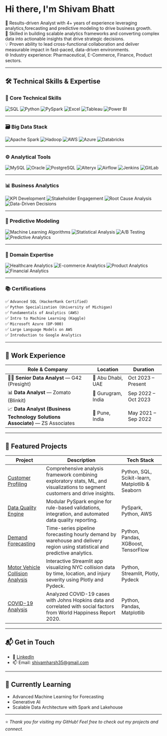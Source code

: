 # Hi there, I'm Shivam Bhatt

🎯 Results-driven Analyst with 4+ years of experience leveraging analytics,forecasting and predictive modeling to drive business growth.<br>
🔧 Skilled in building scalable analytics frameworks and converting complex data into actionable insights that drive strategic decisions.<br>
💡 Proven ability to lead cross-functional collaboration and deliver measurable impact in fast-paced, data-driven environments.<br>
🌐 Industry experience: Pharmaceutical, E-Commerce, Finance, Product sectors.

---

## 🛠️ Technical Skills & Expertise

### 🧠 Core Technical Skills  
![SQL](https://img.shields.io/badge/SQL-A7FFEB?style=for-the-badge&logo=mysql&logoColor=black)
![Python](https://img.shields.io/badge/Python-64FFDA?style=for-the-badge&logo=python&logoColor=black)
![PySpark](https://img.shields.io/badge/PySpark-4DD0E1?style=for-the-badge&logo=apachespark&logoColor=black)
![Excel](https://img.shields.io/badge/Excel-80DEEA?style=for-the-badge&logo=microsoft-excel&logoColor=black)
![Tableau](https://img.shields.io/badge/Tableau-B2EBF2?style=for-the-badge&logo=tableau&logoColor=black)
![Power BI](https://img.shields.io/badge/Power%20BI-E0F7FA?style=for-the-badge&logo=powerbi&logoColor=black)


---

### 🗃️ Big Data Stack  
![Apache Spark](https://img.shields.io/badge/Spark-FCA121?style=for-the-badge&logo=apachespark&logoColor=black)
![Hadoop](https://img.shields.io/badge/Hadoop-66CCFF?style=for-the-badge&logo=apachehadoop&logoColor=black)
![AWS](https://img.shields.io/badge/AWS-232F3E?style=for-the-badge&logo=amazonaws&logoColor=white)
![Azure](https://img.shields.io/badge/Azure-0089D6?style=for-the-badge&logo=microsoftazure&logoColor=white)
![Databricks](https://img.shields.io/badge/Databricks-E87722?style=for-the-badge&logo=databricks&logoColor=white)

---

### ⚙️ Analytical Tools  
![MySQL](https://img.shields.io/badge/MySQL-005C84?style=for-the-badge&logo=mysql&logoColor=white)
![Oracle](https://img.shields.io/badge/Oracle-F80000?style=for-the-badge&logo=oracle&logoColor=white)
![PostgreSQL](https://img.shields.io/badge/PostgreSQL-336791?style=for-the-badge&logo=postgresql&logoColor=white)
![Alteryx](https://img.shields.io/badge/Alteryx-003C71?style=for-the-badge&logo=alteryx&logoColor=white)
![Airflow](https://img.shields.io/badge/Airflow-017CEE?style=for-the-badge&logo=apacheairflow&logoColor=white)
![Jenkins](https://img.shields.io/badge/Jenkins-D24939?style=for-the-badge&logo=jenkins&logoColor=white)
![GitLab](https://img.shields.io/badge/GitLab-FC6D26?style=for-the-badge&logo=gitlab&logoColor=white)

---

### 📊 Business Analytics  
![KPI Development](https://img.shields.io/badge/KPI%20Development-4b0082?style=for-the-badge&logo=data&logoColor=white)
![Stakeholder Engagement](https://img.shields.io/badge/Stakeholder%20Engagement-da70d6?style=for-the-badge&logo=Handshake&logoColor=white)
![Root Cause Analysis](https://img.shields.io/badge/Root%20Cause%20Analysis-20b2aa?style=for-the-badge&logo=bugcrowd&logoColor=white)
![Data-Driven Decisions](https://img.shields.io/badge/Data--Driven%20Decisions-8a2be2?style=for-the-badge&logo=GoogleAnalytics&logoColor=white)

---

### 🤖 Predictive Modeling  
![Machine Learning Algorithms](https://img.shields.io/badge/Machine%20Learning%20Algorithms-ff4500?style=for-the-badge&logo=Tensorflow&logoColor=white)
![Statistical Analysis](https://img.shields.io/badge/Statistical%20Analysis-00ced1?style=for-the-badge&logo=r&logoColor=white)
![A/B Testing](https://img.shields.io/badge/A%2FB%20Testing-ff69b4?style=for-the-badge&logo=Flask&logoColor=white)
![Predictive Analytics](https://img.shields.io/badge/Predictive%20Analytics-7fff00?style=for-the-badge&logo=scikitlearn&logoColor=black)

---

### 🧭 Domain Expertise  
![Healthcare Analytics](https://img.shields.io/badge/Healthcare%20Analytics-d2691e?style=for-the-badge&logo=medrt&logoColor=white)
![E-commerce Analytics](https://img.shields.io/badge/E--commerce%20Analytics-1e90ff?style=for-the-badge&logo=Shopify&logoColor=white)
![Product Analytics](https://img.shields.io/badge/Product%20Analytics-ff6347?style=for-the-badge&logo=ProductHunt&logoColor=white)
![Financial Analytics](https://img.shields.io/badge/Financial%20Analytics-228b22?style=for-the-badge&logo=PayPal&logoColor=white)

---

### 📚 Certifications  
✅ `Advanced SQL (HackerRank Certified)`  
✅ `Python Specialization (University of Michigan)`  
✅ `Fundamentals of Analytics (AWS)`  
✅ `Intro to Machine Learning (Kaggle)`  
✅ `Microsoft Azure (DP-900)` <br>
✅ `Large Language Models on AWS`<br>
✅ `Introduction to Google Analytics `

---

## 💼 Work Experience

| Role & Company                             | Location           | Duration            |
|-------------------------------------------|--------------------|---------------------|
| 🧑‍💼 **Senior Data Analyst** — G42 (Presight)   | 📍 Abu Dhabi, UAE   | Oct 2023 – Present |
| 📊 **Data Analyst** — Zomato (Blinkit)           | 📍 Gurugram, India  | Sep 2022 – Oct 2023 |
| 📈 **Data Analyst (Business Technology Solutions Associate)** — ZS Associates | 📍 Pune, India      | May 2021 – Sep 2022 |


---

## 📌 Featured Projects

| Project | Description | Tech Stack |
|---------|-------------|------------|
| [Customer Profiling](https://github.com/shivambhatt35/Customer-Profiling) | Comprehensive analysis framework combining exploratory stats, ML, and visualizations to segment customers and drive insights. | Python, SQL, Scikit-learn, Matplotlib & Seaborn |
| [Data Quality Engine](https://github.com/shivambhatt35/Data-Quality-Framework) | Modular PySpark engine for rule-based validations, integration, and automated data quality reporting. | PySpark, Python, AWS |
| [Demand Forecasting](https://github.com/shivambhatt35/Demand-Forecasting) | Time-series pipeline forecasting hourly demand by warehouse and delivery region using statistical and predictive analytics. | Python, Pandas, XGBoost, TensorFlow  |
| [Motor Vehicle Collision Analysis](https://github.com/shivambhatt35/Motor-Vehicle-Collision-Analysis) | Interactive Streamlit app visualizing NYC collision data by time, location, and injury severity using Plotly and Pydeck. | Python, Streamlit, Plotly, Pydeck |
| [COVID-19 Analysis](https://github.com/shivambhatt35/Covid19-Analysis) | Analyzed COVID-19 cases with Johns Hopkins data and correlated with social factors from World Happiness Report 2020. | Python, Pandas, Matplotlib |


---

## 📬 Get in Touch

- 💼 [LinkedIn](https://www.linkedin.com/in/shivam-bhatt-60a3891ab/)
- 📫 Email: shivamharsh35@gmail.com

---

## 🧠 Currently Learning

- Advanced Machine Learning for Forecasting
- Generative AI
- Scalable Data Architecture with Spark and Lakehouse  

---

⭐️ *Thank you for visiting my GitHub! Feel free to check out my projects and connect.*

